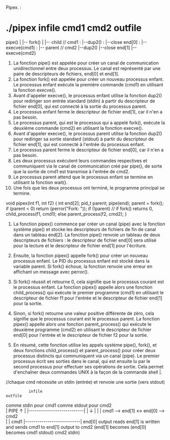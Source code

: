 Pipex. :

# ./pipex infile cmd1 cmd2 outfile
pipe()
 |
 |-- fork()
      |
      |-- child // cmd1
      :     |--dup2()
      :     |--close end[0]
      :     |--execve(cmd1)
      :
      |-- parent // cmd2
            |--dup2()
            |--close end[1]
            |--execve(cmd2)
 



1. La fonction pipe() est appelée pour créer un canal de communication unidirectionnel entre deux processus. Le canal est représenté par une paire de descripteurs de fichiers, end[0] et end[1]. 
2. La fonction fork() est appelée pour créer un nouveau processus enfant. Le processus enfant exécute la première commande (cmd1) en utilisant la fonction execve(). 
3. Avant d'appeler execve(), le processus enfant utilise la fonction dup2() pour rediriger son entrée standard (stdin) à partir du descripteur de fichier end[0], qui est connecté à la sortie du processus parent. 
4. Le processus enfant ferme le descripteur de fichier end[1], car il n'en a pas besoin. 
5. Le processus parent, qui est le processus qui a appelé fork(), exécute la deuxième commande (cmd2) en utilisant la fonction execve(). 
6. Avant d'appeler execve(), le processus parent utilise la fonction dup2() pour rediriger sa sortie standard (stdout) à partir du descripteur de fichier end[1], qui est connecté à l'entrée du processus enfant. 
7. Le processus parent ferme le descripteur de fichier end[0], car il n'en a pas besoin. 
8. Les deux processus exécutent leurs commandes respectives et communiquent via le canal de communication créé par pipe(), de sorte que la sortie de cmd1 est transmise à l'entrée de cmd2. 
9. Le processus parent attend que le processus enfant se termine en utilisant la fonction wait(). 
10. Une fois que les deux processus ont terminé, le programme principal se termine. 


void    pipex(int f1, int f2)
{
    int   end[2];
    pid_t parent;
    pipe(end);
    parent = fork();
    if (parent < 0)
         return (perror("Fork: "));
    if (!parent) // if fork() returns 0, 
        child_process(f1, cmd1);
    else
        parent_process(f2, cmd2);
}

1. La fonction pipex() commence par créer un canal (pipe) avec la fonction système pipe() et stocke les descripteurs de fichiers de fin de canal dans un tableau end[2]. La fonction pipe() renvoie un tableau de deux descripteurs de fichiers : le descripteur de fichier end[0] sera utilisé pour la lecture et le descripteur de fichier end[1] pour l'écriture.

2. Ensuite, la fonction pipex() appelle fork() pour créer un nouveau processus enfant. Le PID du processus enfant est stocké dans la variable parent. Si fork() échoue, la fonction renvoie une erreur en affichant un message avec perror().

3. Si fork() réussit et retourne 0, cela signifie que le processus courant est le processus enfant. La fonction pipex() appelle alors une fonction child_process() qui exécute le premier programme (cmd1) en utilisant le descripteur de fichier f1 pour l'entrée et le descripteur de fichier end[1] pour la sortie.

4. Sinon, si fork() retourne une valeur positive différente de zéro, cela signifie que le processus courant est le processus parent. La fonction pipex() appelle alors une fonction parent_process() qui exécute le deuxième programme (cmd2) en utilisant le descripteur de fichier end[0] pour l'entrée et le descripteur de fichier f2 pour la sortie.

5. En résumé, cette fonction utilise les appels système pipe(), fork(), et deux fonctions child_process() et parent_process() pour créer deux processus distincts qui communiquent via un canal (pipe). Le premier processus écrit ses sorties dans le canal, qui est ensuite lu par le second processus pour effectuer ses opérations de sortie. Cela permet d'enchaîner deux commandes UNIX à la façon de la commande shell |.




//chaque cmd nécessite un stdin (entrée) et renvoie une sortie (vers stdout)
   
              infile                                                    outfile
comme stdin pour cmd1                    comme stdout pour cmd2            
       |                        PIPE                        ↑
       |           |---------------------------|            |
       ↓             |                       |              |
      cmd1   -->    end[1]       ↔       end[0]   -->     cmd2           
                     |                       |
            cmd1   |---------------------------|  end[0]
           output                             reads end[1]
         is written                          and sends cmd1
          to end[1]                          output to cmd2
       (end[1] becomes                      (end[0] becomes 
        cmd1 stdout)                           cmd2 stdin)


